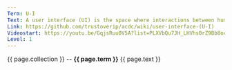 ```yaml
---
Term: U-I
Text: A user interface (UI) is the space where interactions between humans and machines occur.
Link: https://github.com/trustoverip/acdc/wiki/user-interface-(U-I)
Videostart: https://youtu.be/GqjsRuu0V5A?list=PLXVbQu7JH_LHVhs0rZ9Bb8ocyKlPljkaG&t=02m16s
Level: 1
---
```


{{ page.collection }} -- **{{ page.term }}**
   {{ page.text }} 
